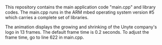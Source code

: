 This repository contains the main application code "main.cpp" and library codes. The main.cpp runs in the ARM mbed operating system version #5 which carries a complete set of libraries.

The animation displays the growing and shrinking of the Unyte company's logo in 13 frames. The default frame time is 0.2 seconds. To adjust the frame time, go to line 622 in main.cpp.
